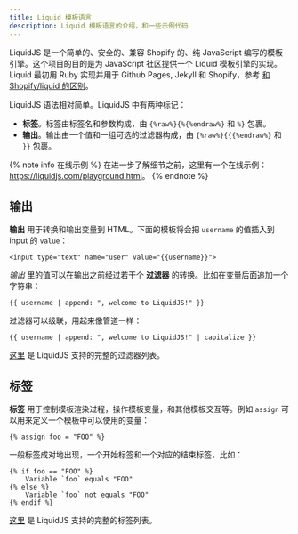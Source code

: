 ```yaml
---
title: Liquid 模板语言
description: Liquid 模板语言的介绍，和一些示例代码
---
```


LiquidJS 是一个简单的、安全的、兼容 Shopify 的、纯 JavaScript 编写的模板引擎。这个项目的目的是为 JavaScript 社区提供一个 Liquid 模板引擎的实现。Liquid 最初用 Ruby 实现并用于 Github Pages, Jekyll 和 Shopify，参考 [和 Shopify/liquid 的区别][diff]。

LiquidJS 语法相对简单。LiquidJS 中有两种标记：

- **标签**。标签由标签名和参数构成，由 `{%raw%}{%{%endraw%}` 和 `%}` 包裹。
- **输出**。输出由一个值和一组可选的过滤器构成，由 `{%raw%}{{{%endraw%}` 和 `}}` 包裹。

{% note info 在线示例 %}
在进一步了解细节之前，这里有一个在线示例：<https://liquidjs.com/playground.html>。
{% endnote %}

## 输出

**输出** 用于转换和输出变量到 HTML。下面的模板将会把 `username` 的值插入到 input 的 `value`：

```liquid
<input type="text" name="user" value="{{username}}">
```

*输出* 里的值可以在输出之前经过若干个 **过滤器** 的转换。比如在变量后面追加一个字符串：

```liquid
{{ username | append: ", welcome to LiquidJS!" }}
```

过滤器可以级联，用起来像管道一样：

```liquid
{{ username | append: ", welcome to LiquidJS!" | capitalize }}
```

[这里](../filters/overview.html) 是 LiquidJS 支持的完整的过滤器列表。

## 标签

**标签** 用于控制模板渲染过程，操作模板变量，和其他模板交互等。例如 `assign` 可以用来定义一个模板中可以使用的变量：

```liquid
{% assign foo = "FOO" %}
```

一般标签成对地出现，一个开始标签和一个对应的结束标签，比如：

```liquid
{% if foo == "FOO" %}
    Variable `foo` equals "FOO"
{% else %}
    Variable `foo` not equals "FOO"
{% endif %}
```

[这里](../tags/overview.html) 是 LiquidJS 支持的完整的标签列表。

[shopify/liquid]: https://github.com/Shopify/liquid
[diff]: ./differences.html
